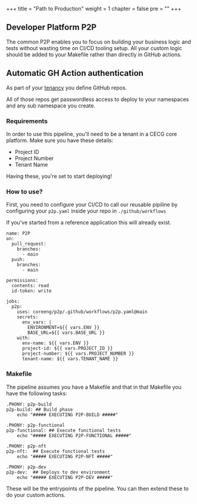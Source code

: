 +++
title = "Path to Production"
weight = 1
chapter = false
pre = ""
+++

## Developer Platform P2P

The common P2P enables you to focus on building your business logic and tests without
wasting time on CI/CD tooling setup.
All your custom logic should be added to your Makefile rather than directly in GitHub actions.


## Automatic GH Action authentication

As part of your [tenancy](../../app/tenancy) you define GitHub repos.

All of those repos get passwordless access to deploy to your namespaces and
any sub namespace you create.

### Requirements

In order to use this pipeline, you'll need to be a tenant in a CECG core platform.
Make sure you have these details:
- Project ID
- Project Number
- Tenant Name

Having these, you're set to start deploying!

### How to use?

First, you need to configure your CI/CD to call our reusable pipiline by configuring your `p2p.yaml` inside your repo in `./github/workflows`

If you've started from a reference application this will already exist.

```
name: P2P
on:
  pull_request:
    branches:
      - main
  push:
    branches:
      - main

permissions:
  contents: read
  id-token: write

jobs:
  p2p:
    uses: coreeng/p2p/.github/workflows/p2p.yaml@main
    secrets:
      env_vars: |
        ENVIRONMENT=${{ vars.ENV }}
        BASE_URL=${{ vars.BASE_URL }}
    with:
      env-name: ${{ vars.ENV }}
      project-id: ${{ vars.PROJECT_ID }}
      project-number: ${{ vars.PROJECT_NUMBER }}
      tenant-name: ${{ vars.TENANT_NAME }}
```

### Makefile

The pipeline assumes you have a Makefile and that in that Makefile you have the following tasks:
```
.PHONY: p2p-build 
p2p-build: ## Build phase
	echo "##### EXECUTING P2P-BUILD #####"

.PHONY: p2p-functional 
p2p-functional: ## Execute functional tests
	echo "##### EXECUTING P2P-FUNCTIONAL #####"

.PHONY: p2p-nft
p2p-nft:  ## Execute functional tests
	echo "##### EXECUTING P2P-NFT #####"

.PHONY: p2p-dev
p2p-dev:  ## Deploys to dev environment
	echo "##### EXECUTING P2P-DEV #####"
```

These will be the entrypoints of the pipeline. You can then extend these to do your custom actions. 
